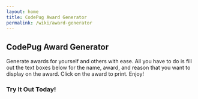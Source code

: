 ```yaml
---
layout: home
title: CodePug Award Generator
permalink: /wiki/award-generator
---
```


## CodePug Award Generator

Generate awards for yourself and others with ease.  All you have to do is fill out the text boxes below for the name, award, and reason that you want to display on the award.  Click on the award to print.  Enjoy!

### Try It Out Today!
<html>
 <style>
            #myCanvas {
                border: solid 1px #000;
                background-color: #fff;
            }
            
            canvas {
                zoom: 65%;
            }
            div.row label {
                width: 5em;
                display: inline-block;
                text-align: right;
            }
            div.row {
                margin-bottom: .5em;   
            }
            @media print {
                canvas,
                body,
                html,div.page {
                    border: 0 !important;
                    padding: 0 !important;
                    margin: 0 !important;
                    background: none !important;
                }
                .controls, div.navbar,h2,h4,p {
                    display:none;   
                }
                canvas {
                    zoom: 140%;
                }
            }
        </style>
    <script src="/downloads/codePugGameLib.js"></script>
    <div class="controls">
        <div class="row">
            <label>Name: </label>
            <input type="text" id="name" value="Pip the Pug" onkeyup="update();">
        </div>
        <div class="row">
            <label>Award: </label>
            <input type="text" id="award" value="Smartest Dog" onkeyup="update();">
        </div>
        <div class="row">
            <label>Reason: </label>
            <input type="text" id="reason" value="Setting up an pretty cool web site" onkeyup="update();">
        </div>
    </div>
        <a href="javascript:window.print();" style="border: 0;">
            <canvas id="myCanvas" width="612" height="792"></canvas>
        </a>
        <script>
            var awt = new AWT();
            awt.init('myCanvas', paint, false);
            function update(){
                awt.repaint();   
            }
            function paint() {
                awt.drawRect(18, 18, 572, 754, '#0000ff', '#0000ff', 3, 18, false, true);
                awt.drawCircle(108, 162, 80, '#0000ff');
                awt.drawLine(150, 665, 570, 665, '#000', 1);
                awt.drawLine(159, 700, 159, 750, '#000', 1);

                awt.drawString("Code", 45, 110, '#ffffff', '37', false);
                awt.drawString("Pug", 64, 156, '#ffffff', '37', false);
                awt.drawString("Acknowledges", 198, 140, '#000000', '37', false);
                awt.drawString('THIS AWARD IS PRESENTED TO:', 157, 404, '#000000', '16', true);

                awt.drawString(new Date().toStringMMMDDYYYY(), 45, 651, '#000000', '11');
                awt.drawString('From our team!', 570, 668, '#000000', 11,false,false,'right');

                awt.drawString('Be Recognized Today', 45, 715, '#0000ff', 11, false, 120);
                awt.drawString('Thank you for providing outstanding service and commitment as part of the team.  Your contribution paved the way for the success of our effort.', 175, 715, '#0000ff', 7,false,400);

                var map = [];
                var params = ("" + window.location).replace('?', '&').split('&');
                for (i = 1; i < params.length; i++) {
                    map[params[i].split('=')[0]] = unescape(params[i].split('=')[1]);
                }
                var name = document.getElementById('name').value; //map['name'].replace(/\+/g, ' ')
                var award = document.getElementById('award').value; //map['award'].replace(/\+/g, ' ')
                var reason = document.getElementById('reason').value;//map['accomplishment'].replace(/\+/g, ' ')
                if (reason && reason.length > 0){
                                awt.drawString('IN RECOGNITION OF', 205, 505, '#000000', '16', true);
                }
                awt.drawString(name, 274, 437, '#000000', '37', true);
                awt.drawString(award, 50, 280, '#000000', '37', true, true);
                awt.drawString(reason, 274, 547, '#000000', '15', true);
            }
        </script>
</html>